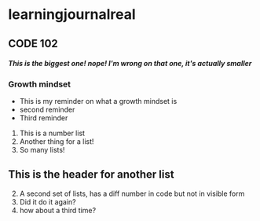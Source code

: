 # learningjournalreal
## CODE 102 
##### This is the biggest one! nope! I'm wrong on that one, it's actually smaller

### Growth mindset
- This is my reminder on what a growth mindset is
- second reminder
- Third reminder

1. This is a number list
1. Another thing for a list!
1. So many lists!

## This is the header for another list

2. A second set of lists, has a diff number in code but not in visible form
2. Did it do it again?
2. how about a third time?
